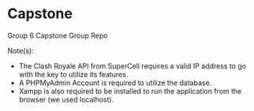 # Capstone
Group 6 Capstone Group Repo

Note(s): 
  - The Clash Royale API from SuperCell requires a valid IP address to go with the key to utilize its features. 
  - A PHPMyAdmin Account is required to utilize the database.
  - Xampp is also required to be installed to run the application from the browser (we used localhost).
